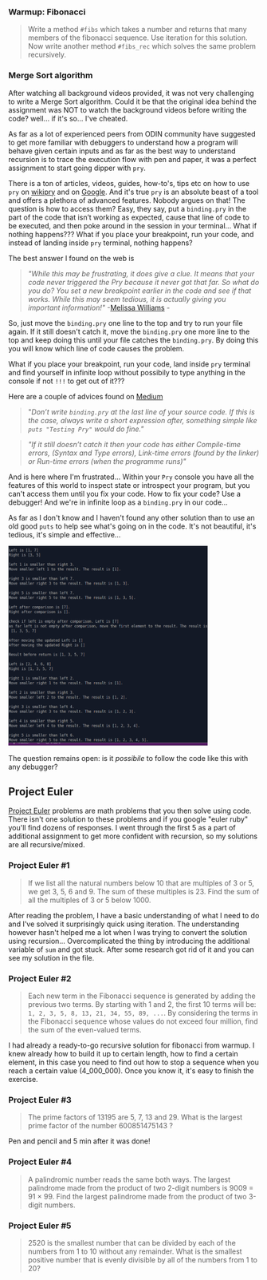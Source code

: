 ### Warmup: Fibonacci

> Write a method `#fibs` which takes a number and returns that many members of the fibonacci sequence. Use iteration for this solution.
> Now write another method `#fibs_rec` which solves the same problem recursively.

### Merge Sort algorithm

After watching all background videos provided, it was not very challenging to write a Merge Sort algorithm. Could it be that the original idea behind the assignment was NOT to watch the background videos before writing the code? well... if it's so... I've cheated.

As far as a lot of experienced peers from ODIN community have suggested to get more familiar with debuggers to understand how a program will behave given certain inputs and as far as the best way to understand recursion is to trace the execution flow with pen and paper, it was a perfect assignment to start going dipper with `pry`.

There is a ton of articles, videos, guides, how-to's, tips etc on how to use `pry` on [wikipry](https://github.com/pry/pry/wiki) and on [Google](https://www.google.com/search?client=ubuntu&hs=4G4&channel=fs&ei=GRgKX56KNMy56QTmzoH4Dw&q=how+to+use+pry+with+ruby&oq=how+to+use+pry+with+ruby&gs_lcp=CgZwc3ktYWIQAzIGCAAQFhAeMgYIABAWEB4yBggAEBYQHjoHCAAQRxCwAzoFCAAQkQI6AgguOgIIADoICC4QxwEQowI6CggAEJECEEYQ-QE6BQguEJMCOggIABAWEAoQHlDGFljUNmDWOGgCcAB4AIABgwGIAaMUkgEENy4xN5gBAKABAaoBB2d3cy13aXqwAQA&sclient=psy-ab&ved=0ahUKEwje-oGy_MXqAhXMXJoKHWZnAP8Q4dUDCAs&uact=5). And it's true `pry` is an absolute beast of a tool and offers a plethora of advanced features. Nobody argues on that! The question is how to access them? Easy, they say, put a `binding.pry` in the part of the code that isn’t working as expected, cause that line of code to be executed, and then poke around in the session in your terminal... What if nothing happens??? What if you place your breakpoint, run your code, and instead of landing inside `pry` terminal, nothing happens? 

The best answer I found on the web is 
> *"While this may be frustrating, it does give a clue. It means that your code never triggered the Pry because it never got that far. So what do you do? You set a new breakpoint earlier in the code and see if that works. While this may seem tedious, it is actually giving you important information!"*
> -[Melissa Williams](https://www.honeybadger.io/blog/debugging-ruby-with-pry/) - 

So, just move the `binding.pry` one line to the top and try to run your file again. If it still doesn't catch it, move the `binding.pry` one more line to the top and keep doing this until your file catches the `binding.pry`. By doing this you will know which line of code causes the problem.

What if you place your breakpoint, run your code, land inside `pry` terminal and find yourself in infinite loop without possibily to type anything in the console if not `!!!` to get out of it???

Here are a couple of advices found on [Medium](https://medium.com/@akedalat/troubleshooting-weird-behaviours-of-pry-in-ruby-f3d2fa93b854)

> "*Don’t write `binding.pry` at the last line of your source code. If this is the case, always write a short expression after, something simple like `puts "Testing Pry"` would do fine."*

> *"If it still doesn’t catch it then your code has either Compile-time errors, (Syntax and Type errors), Link-time errors (found by the linker) or Run-time errors (when the programme runs)"*

And is here where I'm frustrated... Within your `Pry` console you have all the features of this world to inspect state or introspect your program, but you can't access them until you fix your code. How to fix your code? Use a debugger! And we're in infinite loop as a `binding.pry` in our code...

As far as I don't know and I haven't found any other solution than to use an old good `puts` to help see what's going on in the code. It's not beautiful, it's tedious, it's simple and effective... 

<img src="img/puts-debugging.png" alt="Debugging with puts" width="400" height="400">

The question remains open: is it *possibile* to follow the code like this with any debugger?

## Project Euler

[Project Euler](https://projecteuler.net/archives) problems are math problems that you then solve using code. There isn't one solution to these problems and if you google "euler ruby" you'll find dozens of responses. I went through the first 5 as a part of additional assignment to get more confident with recursion, so my solutions are all recursive/mixed.

### Project Euler #1 

<!-- **Multiples of 3 and 5** -->

> If we list all the natural numbers below 10 that are multiples of 3 or 5, we get 3, 5, 6 and 9. The sum of these multiples is 23.
> Find the sum of all the multiples of 3 or 5 below 1000.

After reading the problem, I have a basic understanding of what I need to do and I've solved it surprisingly quick using iteration. The understanding however hasn't helped me a lot when I was trying to convert the solution using recursion... Overcomplicated the thing by introducing the additional variable of `sum` and got stuck. After some research got rid of it and you can see my solution in the file.  

### Project Euler #2 

<!-- **Even Fibonacci numbers** -->

> Each new term in the Fibonacci sequence is generated by adding the previous two terms. By starting with 1 and 2, the first 10 terms will be: `1, 2, 3, 5, 8, 13, 21, 34, 55, 89, ...`.
> By considering the terms in the Fibonacci sequence whose values do not exceed four million, find the sum of the even-valued terms.

I had already a ready-to-go recursive solution for fibonacci from warmup. I knew already how to build it up to certain length, how to find a certain element, in this case you need to find out how to stop a sequence when you reach a certain value (4_000_000). Once you know it, it's easy to finish the exercise.

### Project Euler #3

<!-- **Largest prime factor** -->

> The prime factors of 13195 are 5, 7, 13 and 29.
> What is the largest prime factor of the number 600851475143 ?

Pen and pencil and 5 min after it was done! 

### Project Euler #4

<!-- **Largest palindrome product** -->

> A palindromic number reads the same both ways. The largest palindrome made from the product of two 2-digit numbers is 9009 = 91 × 99.
> Find the largest palindrome made from the product of two 3-digit numbers.

### Project Euler #5

<!-- **Smallest multiple** -->

> 2520 is the smallest number that can be divided by each of the numbers from 1 to 10 without any remainder.
> What is the smallest positive number that is evenly divisible by all of the numbers from 1 to 20?

<!-- 
So, there's a Ruby library called Prime which makes doing anything with prime numbers really simple. First, I required that library. The I just defined primes and used prime_division which divides the number to determine which the prime numbers are. Finally, I took the last number in the list which would be the largest number. Really simple and straight forward.  -->
